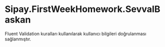 # Sipay.FirstWeekHomework.SevvalBaskan
Fluent Validation kuralları kullanılarak kullanıcı bilgileri doğrulanması sağlanmıştır.
